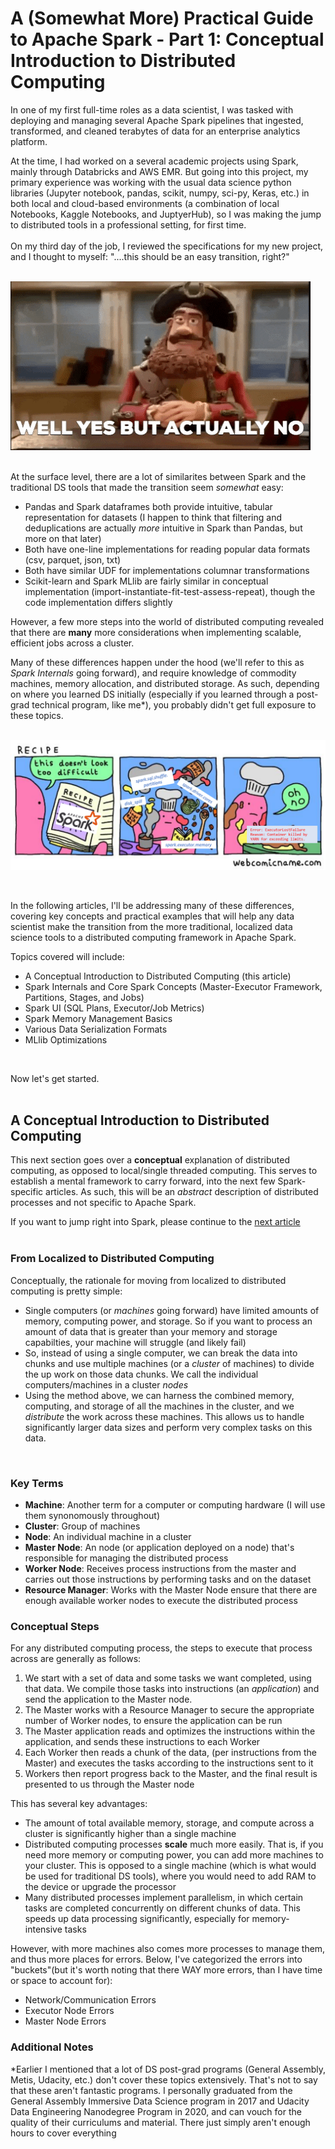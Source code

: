 # A (Somewhat More) Practical Guide to Apache Spark - Part 1: Conceptual Introduction to Distributed Computing 

 In one of my first full-time roles as a data scientist, I was tasked with deploying and managing several Apache Spark pipelines that ingested, transformed, and cleaned terabytes of data for an enterprise analytics platform. 
 
 At the time, I had worked on a several academic projects using Spark, mainly through Databricks and AWS EMR. But going into this project, my primary experience was working with the usual data science python libraries (Jupyter notebook, pandas, scikit, numpy, sci-py, Keras, etc.) in both local and cloud-based environments (a combination of local Notebooks, Kaggle Notebooks, and JuptyerHub), so I was making the jump to distributed tools in a professional setting, for first time.
<br>
<br>
On my third day of the job, I reviewed the specifications for my new project, and I thought to myself: "....this should be an easy transition, right?"
<br>
<br>

 ![yesButNo](../graphics/Introduction/wellYesButNo.gif) 
<br>
<br>

At the surface level, there are a lot of similarites between Spark and the traditional DS tools that made the transition seem *somewhat* easy: 
- Pandas and Spark dataframes both provide intuitive, tabular representation for datasets (I happen to think that filtering and deduplications are actually *more* intuitive in Spark than Pandas, but more on that later)
- Both have one-line implementations for reading popular data formats (csv, parquet, json, txt)
- Both have similar UDF for implementations columnar transformations
- Scikit-learn and Spark MLlib are fairly similar in conceptual implementation (import-instantiate-fit-test-assess-repeat), though the code implementation differs slightly

However, a few more steps into the world of distributed computing revealed that there are <strong>many</strong> more considerations when implementing scalable, efficient jobs across a cluster. 

Many of these differences happen under the hood (we'll refer to this as *Spark Internals* going forward), and require knowledge of commodity machines, memory allocation, and distributed storage. As such, depending on where you learned DS initially (especially if you learned through a post-grad technical program, like me*), you probably didn't get full exposure to these topics.
<br>
<br>

 ![ohno](../graphics/Introduction/ohno.png)

 <br>

In the following articles, I'll be addressing many of these differences, covering key concepts and practical examples that will help any data scientist make the transition from the more traditional, localized data science tools to a distributed computing framework in Apache Spark.

Topics covered will include:

- A Conceptual Introduction to Distributed Computing (this article)
- Spark Internals and Core Spark Concepts (Master-Executor Framework, Partitions, Stages, and Jobs)
- Spark UI (SQL Plans, Executor/Job Metrics) 
- Spark Memory Management Basics 
- Various Data Serialization Formats
- MLlib Optimizations

<br>

Now let's get started.
<br>
<br>

## A Conceptual Introduction to Distributed Computing

This next section goes over a <strong>conceptual</strong> explanation of distributed computing, as opposed to local/single threaded computing. This serves to establish a mental framework to carry forward, into the next few Spark-specific articles. As such, this will be an *abstract* description of distributed processes and not specific to Apache Spark.

If you want to jump right into Spark, please continue to the [next article](link_to_Part_I_article)
<br>
<br>

### From Localized to Distributed Computing

Conceptually, the rationale for moving from localized to distributed computing is pretty simple: 

- Single computers (or *machines* going forward) have limited amounts of memory, computing power, and storage. So if you want to process an amount of data that is greater than your memory and storage capabilties, your machine will struggle (and likely fail)
- So, instead of using a single computer, we can break the data into chunks and use multiple machines (or a *cluster* of machines) to divide the up work on those data chunks. We call the individual computers/machines in a cluster *nodes* 
- Using the method above, we can harness the combined memory, computing, and storage of all the machines in the cluster, and we *distribute* the work across these machines. This allows us to handle significantly larger data sizes and perform very complex tasks on this data.
<br>

### Key Terms
- <Strong>Machine</Strong>: Another term for a computer or computing hardware (I will use them synonomously throughout)
- <Strong>Cluster</Strong>: Group of machines
- <Strong>Node</Strong>: An individual machine in a cluster
- <Strong>Master Node</Strong>: An node (or application deployed on a node) that's responsible for managing the distributed process
- <Strong>Worker Node</Strong>: Receives process instructions from the master and carries out those instructions by performing tasks and on the dataset
- <Strong>Resource Manager</Strong>: Works with the Master Node ensure that there are enough available worker nodes to execute the distributed process

### Conceptual Steps
For any distributed computing process, the steps to execute that process across are generally as follows:

1. We start with a set of data and some tasks we want completed, using that data. We compile those tasks into instructions (an *application*) and send the application to the Master node.
2. The Master works with a Resource Manager to secure the appropriate number of Worker nodes, to ensure the application can be run
3. The Master application reads and optimizes the instructions within the application, and sends these instructions to each Worker
4. Each Worker then reads a chunk of the data, (per instructions from the Master) and executes the tasks according to the instructions sent to it
5. Workers then report progress back to the Master, and the final result is presented to us through the Master node


This has several key advantages:

- The amount of total available memory, storage, and compute across a cluster is significantly higher than a single machine
- Distributed computing processes <strong>scale</strong> much more easily. That is, if you need more memory or computing power, you can  add more machines to your cluster. This is opposed to a single machine (which is what would be used for traditional DS tools), where you would need to add RAM to the device or upgrade the processor
- Many distributed processes implement parallelism, in which certain tasks are completed concurrently on different chunks of data. This speeds up data processing significantly, especially for memory-intensive tasks

However, with more machines also comes more processes to manage them, and thus more places for errors. Below, I've categorized the errors into "buckets"(but it's worth noting that there WAY more errors, than I have time or space to account for):

- Network/Communication Errors
- Executor Node Errors
- Master Node Errors

### Additional Notes
*Earlier I mentioned that a lot of DS post-grad programs (General Assembly, Metis, Udacity, etc.) don't cover these topics extensively. That's not to say that these aren't fantastic programs. I personally graduated from the General Assembly Immersive Data Science program in 2017 and Udacity Data Engineering Nanodegree Program in 2020, and can vouch for the quality of their curriculums and material. There just simply aren't enough hours to cover everything 